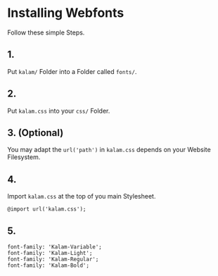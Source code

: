 # Installing Webfonts
Follow these simple Steps.

## 1.
Put `kalam/` Folder into a Folder called `fonts/`.

## 2.
Put `kalam.css` into your `css/` Folder.

## 3. (Optional)
You may adapt the `url('path')` in `kalam.css` depends on your Website Filesystem.

## 4.
Import `kalam.css` at the top of you main Stylesheet.

```
@import url('kalam.css');
```

## 5.


```
font-family: 'Kalam-Variable';
font-family: 'Kalam-Light';
font-family: 'Kalam-Regular';
font-family: 'Kalam-Bold';
```

